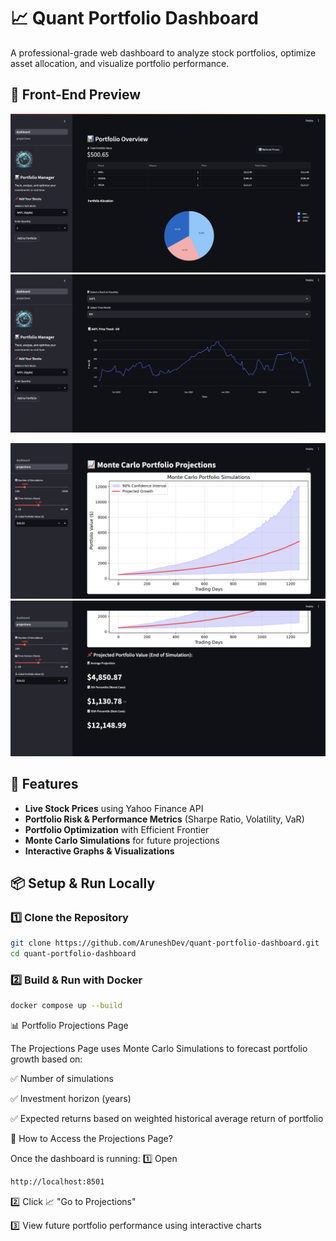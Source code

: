 # 📈 Quant Portfolio Dashboard

A professional-grade web dashboard to analyze stock portfolios, optimize asset allocation, and visualize portfolio performance.
## 🎨 Front-End Preview

![Quant Portfolio Dashboard](frontend/assets/dashboard_new.png)
![Quant Portfolio Trend](frontend/assets/graph.png)

![Quant Portfolio Projections Graph](frontend/assets/projected_growth.png)
![Quant Portfolio Estimated Value Projection](frontend/assets/estimated_value.png)
## 🚀 Features
- **Live Stock Prices** using Yahoo Finance API
- **Portfolio Risk & Performance Metrics** (Sharpe Ratio, Volatility, VaR)
- **Portfolio Optimization** with Efficient Frontier
- **Monte Carlo Simulations** for future projections
- **Interactive Graphs & Visualizations**

## 📦 Setup & Run Locally
### 1️⃣ Clone the Repository
```bash
git clone https://github.com/AruneshDev/quant-portfolio-dashboard.git
cd quant-portfolio-dashboard
```
### 2️⃣ Build & Run with Docker
```bash
docker compose up --build
```
📊 Portfolio Projections Page

The Projections Page uses Monte Carlo Simulations to forecast portfolio growth based on:

✅ Number of simulations

✅ Investment horizon (years)

✅ Expected returns based on weighted historical average return of portfolio

🔹 How to Access the Projections Page?

Once the dashboard is running: 
1️⃣ Open 
```bash
http://localhost:8501
```
2️⃣ Click 📈 "Go to Projections"

3️⃣ View future portfolio performance using interactive charts
